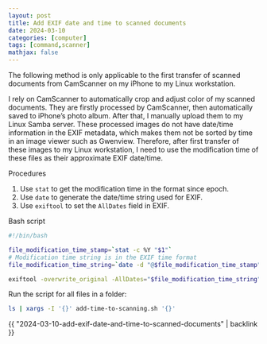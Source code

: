 ```yaml
---
layout: post
title: Add EXIF date and time to scanned documents
date: 2024-03-10
categories: [computer]
tags: [command,scanner]
mathjax: false
---
```


The following method is only applicable to the first transfer of scanned documents from CamScanner on my iPhone to my Linux workstation.

I rely on CamScanner to automatically crop and adjust color of my scanned documents. They are firstly processed by CamScanner, then automatically saved to iPhone&rsquo;s photo album. After that, I manually upload them to my Linux Samba server. These processed images do not have date/time information in the EXIF metadata, which makes them not be sorted by time in an image viewer such as Gwenview. Therefore, after first transfer of these images to my Linux workstation, I need to use the modification time of these files as their approximate EXIF date/time.

Procedures

1.  Use `stat` to get the modification time in the format since epoch.
2.  Use `date` to generate the date/time string used for EXIF.
3.  Use `exiftool` to set the `AllDates` field in EXIF.

Bash script

```bash
#!/bin/bash

file_modification_time_stamp=`stat -c %Y "$1"`
# Modification time string is in the EXIF time format
file_modification_time_string=`date -d "@$file_modification_time_stamp" "+%Y:%m:%d %H:%M:%S"`

exiftool -overwrite_original -AllDates="$file_modification_time_string" "$1"
```

Run the script for all files in a folder:

```bash
ls | xargs -I '{}' add-time-to-scanning.sh '{}'
```

{{ "2024-03-10-add-exif-date-and-time-to-scanned-documents" | backlink }}

